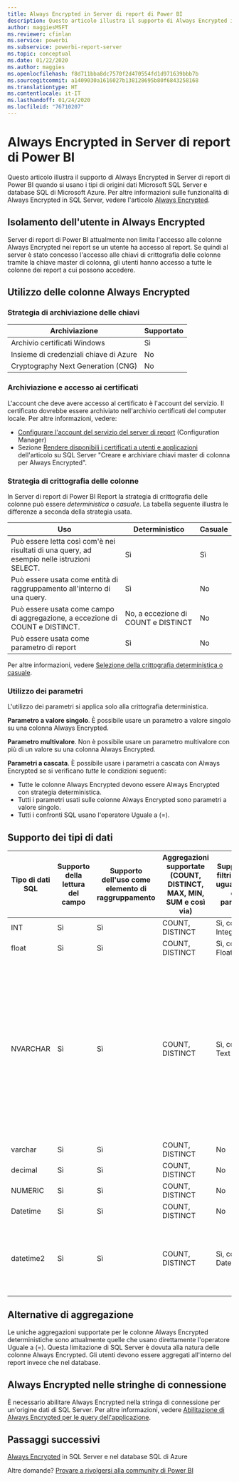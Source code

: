 ```yaml
---
title: Always Encrypted in Server di report di Power BI
description: Questo articolo illustra il supporto di Always Encrypted in Server di report di Power BI quando si usano i tipi di origini dati Microsoft SQL Server e database SQL di Microsoft Azure.
author: maggiesMSFT
ms.reviewer: cfinlan
ms.service: powerbi
ms.subservice: powerbi-report-server
ms.topic: conceptual
ms.date: 01/22/2020
ms.author: maggies
ms.openlocfilehash: f8d711bba8dc7570f2d470554fd1d971639bbb7b
ms.sourcegitcommit: a1409030a1616027b138128695b80f6843258168
ms.translationtype: HT
ms.contentlocale: it-IT
ms.lasthandoff: 01/24/2020
ms.locfileid: "76710207"
---
```

# <a name="always-encrypted-in-power-bi-report-server"></a>Always Encrypted in Server di report di Power BI

Questo articolo illustra il supporto di Always Encrypted in Server di report di Power BI quando si usano i tipi di origini dati Microsoft SQL Server e database SQL di Microsoft Azure. Per altre informazioni sulle funzionalità di Always Encrypted in SQL Server, vedere l'articolo [Always Encrypted](https://docs.microsoft.com/sql/relational-databases/security/encryption/always-encrypted-database-engine).

## <a name="always-encrypted-user-isolation"></a>Isolamento dell'utente in Always Encrypted

Server di report di Power BI attualmente non limita l'accesso alle colonne Always Encrypted nei report se un utente ha accesso al report.  Se quindi al server è stato concesso l'accesso alle chiavi di crittografia delle colonne tramite la chiave master di colonna, gli utenti hanno accesso a tutte le colonne dei report a cui possono accedere.

## <a name="always-encrypted-column-usage"></a>Utilizzo delle colonne Always Encrypted

### <a name="key-storage-strategies"></a>Strategia di archiviazione delle chiavi

|Archiviazione  |Supportato  |
|---------|---------|
|Archivio certificati Windows | Sì |
|Insieme di credenziali chiave di Azure | No |
| Cryptography Next Generation (CNG) | No |

### <a name="certificate-storage-and-access"></a>Archiviazione e accesso ai certificati

L'account che deve avere accesso al certificato è l'account del servizio. Il certificato dovrebbe essere archiviato nell'archivio certificati del computer locale. Per altre informazioni, vedere:

- [Configurare l'account del servizio del server di report](https://docs.microsoft.com/sql/reporting-services/install-windows/configure-the-report-server-service-account-ssrs-configuration-manager) (Configuration Manager)
- Sezione [Rendere disponibili i certificati a utenti e applicazioni](https://docs.microsoft.com/sql/relational-databases/security/encryption/create-and-store-column-master-keys-always-encrypted#making-certificates-available-to-applications-and-users) dell'articolo su SQL Server "Creare e archiviare chiavi master di colonna per Always Encrypted".

### <a name="column-encryption-strategy"></a>Strategia di crittografia delle colonne

In Server di report di Power BI Report la strategia di crittografia delle colonne può essere *deterministica* o *casuale*. La tabella seguente illustra le differenze a seconda della strategia usata.

|Uso  |Deterministico  |Casuale  |
|---------|---------|---------|
|Può essere letta così com'è nei risultati di una query, ad esempio nelle istruzioni SELECT. | Sì  | Sì  |
|Può essere usata come entità di raggruppamento all'interno di una query. | Sì | No |
|Può essere usata come campo di aggregazione, a eccezione di COUNT e DISTINCT. | No, a eccezione di COUNT e DISTINCT | No |
|Può essere usata come parametro di report | Sì | No |

Per altre informazioni, vedere [Selezione della crittografia deterministica o casuale](https://docs.microsoft.com/sql/relational-databases/security/encryption/always-encrypted-database-engine#selecting--deterministic-or-randomized-encryption).

### <a name="parameter-usage"></a>Utilizzo dei parametri

L'utilizzo dei parametri si applica solo alla crittografia deterministica.

**Parametro a valore singolo**.  È possibile usare un parametro a valore singolo su una colonna Always Encrypted.

**Parametro multivalore**. Non è possibile usare un parametro multivalore con più di un valore su una colonna Always Encrypted.

**Parametri a cascata**. È possibile usare i parametri a cascata con Always Encrypted se si verificano *tutte* le condizioni seguenti:

- Tutte le colonne Always Encrypted devono essere Always Encrypted con strategia deterministica.
- Tutti i parametri usati sulle colonne Always Encrypted sono parametri a valore singolo.
- Tutti i confronti SQL usano l'operatore Uguale a (=).

## <a name="datatype-support"></a>Supporto dei tipi di dati

| Tipo di dati SQL | Supporto della lettura del campo | Supporto dell'uso come elemento di raggruppamento | Aggregazioni supportate (COUNT, DISTINCT, MAX, MIN, SUM e così via) | Supporto di filtri tramite uguaglianza con parametri | Note |
| --- | --- | --- | --- | --- | --- |
| INT | Sì | Sì | COUNT, DISTINCT | Sì, come Integer |   |
| float | Sì | Sì | COUNT, DISTINCT | Sì, come Float |   |
| NVARCHAR | Sì | Sì | COUNT, DISTINCT | Sì, come Text | La crittografia deterministica deve usare regole di confronto a livello di colonna con un ordinamento binario2 per colonne di tipo carattere. Per informazioni dettagliate, vedere l'articolo su SQL Server [Always Encrypted](https://docs.microsoft.com/sql/relational-databases/security/encryption/always-encrypted-database-engine#selecting--deterministic-or-randomized-encryption).  |
| varchar | Sì | Sì | COUNT, DISTINCT | No |   |
| decimal | Sì | Sì | COUNT, DISTINCT | No |   |
| NUMERIC | Sì | Sì | COUNT, DISTINCT | No |   |
| Datetime | Sì | Sì | COUNT, DISTINCT | No |   |
| datetime2 | Sì | Sì | COUNT, DISTINCT | Sì, come Date/Time | Supportato se la colonna non ha una precisione in millisecondi, in altre parole nessun datetime2(0) |

## <a name="aggregation-alternatives"></a>Alternative di aggregazione

Le uniche aggregazioni supportate per le colonne Always Encrypted deterministiche sono attualmente quelle che usano direttamente l'operatore Uguale a (=). Questa limitazione di SQL Server è dovuta alla natura delle colonne Always Encrypted. Gli utenti devono essere aggregati all'interno del report invece che nel database.

## <a name="always-encrypted-in-connection-strings"></a>Always Encrypted nelle stringhe di connessione

È necessario abilitare Always Encrypted nella stringa di connessione per un'origine dati di SQL Server. Per altre informazioni, vedere [Abilitazione di Always Encrypted per le query dell'applicazione](https://docs.microsoft.com/sql/relational-databases/security/encryption/develop-using-always-encrypted-with-net-framework-data-provider#enabling-always-encrypted-for-application-queries).

## <a name="next-steps"></a>Passaggi successivi

[Always Encrypted](https://docs.microsoft.com/sql/relational-databases/security/encryption/always-encrypted-database-engine) in SQL Server e nel database SQL di Azure

Altre domande? [Provare a rivolgersi alla community di Power BI](https://community.powerbi.com/)

